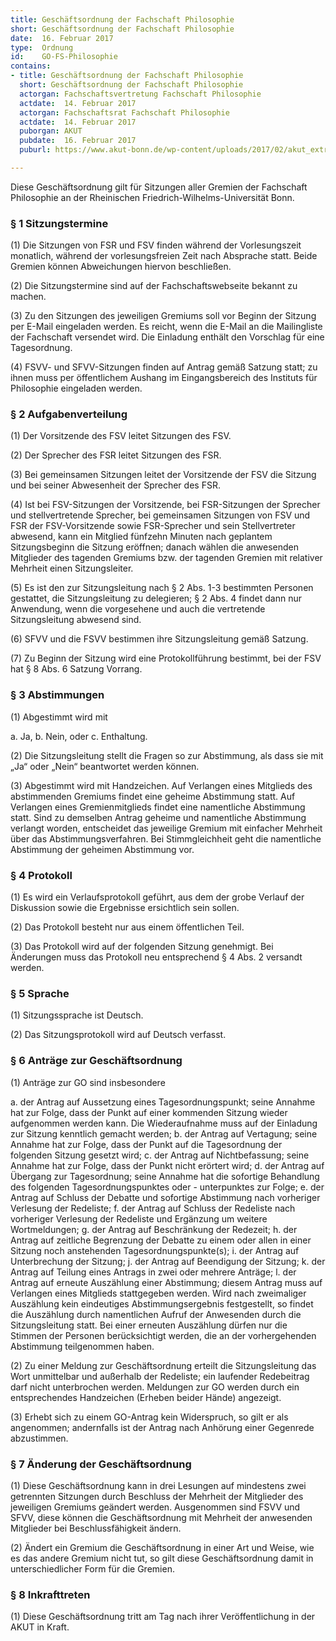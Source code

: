 ```yaml
---
title: Geschäftsordnung der Fachschaft Philosophie
short: Geschäftsordnung der Fachschaft Philosophie
date:  16. Februar 2017
type:  Ordnung
id:    GO-FS-Philosophie
contains:
- title: Geschäftsordnung der Fachschaft Philosophie
  short: Geschäftsordnung der Fachschaft Philosophie
  actorgan: Fachschaftsvertretung Fachschaft Philosophie
  actdate:  14. Februar 2017
  actorgan: Fachschaftsrat Fachschaft Philosophie
  actdate:  14. Februar 2017
  puborgan: AKUT
  pubdate:  16. Februar 2017
  puburl: https://www.akut-bonn.de/wp-content/uploads/2017/02/akut_extra_2017-6.pdf

---
```


Diese Geschäftsordnung gilt für Sitzungen aller Gremien der Fachschaft Philosophie an
der Rheinischen Friedrich-Wilhelms-Universität Bonn.


### § 1 Sitzungstermine

(1) Die Sitzungen von FSR und FSV finden während der Vorlesungszeit monatlich,
während der vorlesungsfreien Zeit nach Absprache statt. Beide Gremien können
Abweichungen hiervon beschließen.

(2) Die Sitzungstermine sind auf der Fachschaftswebseite bekannt zu machen.

(3) Zu den Sitzungen des jeweiligen Gremiums soll vor Beginn der Sitzung per E-Mail
eingeladen werden. Es reicht, wenn die E-Mail an die Mailingliste der Fachschaft
versendet wird. Die Einladung enthält den Vorschlag für eine Tagesordnung.

(4) FSVV- und SFVV-Sitzungen finden auf Antrag gemäß Satzung statt; zu ihnen
muss per öffentlichem Aushang im Eingangsbereich des Instituts für Philosophie
eingeladen werden.


### § 2 Aufgabenverteilung

(1) Der Vorsitzende des FSV leitet Sitzungen des FSV.

(2) Der Sprecher des FSR leitet Sitzungen des FSR.

(3) Bei gemeinsamen Sitzungen leitet der Vorsitzende der FSV die Sitzung und bei
seiner Abwesenheit der Sprecher des FSR.

(4) Ist bei FSV-Sitzungen der Vorsitzende, bei FSR-Sitzungen der Sprecher und
stellvertretende Sprecher, bei gemeinsamen Sitzungen von FSV und FSR der
FSV-Vorsitzende sowie FSR-Sprecher und sein Stellvertreter abwesend, kann ein
Mitglied fünfzehn Minuten nach geplantem Sitzungsbeginn die Sitzung eröffnen;
danach wählen die anwesenden Mitglieder des tagenden Gremiums bzw. der
tagenden Gremien mit relativer Mehrheit einen Sitzungsleiter.

(5) Es ist den zur Sitzungsleitung nach § 2 Abs. 1-3 bestimmten Personen gestattet,
die Sitzungsleitung zu delegieren; § 2 Abs. 4 findet dann nur Anwendung, wenn die
vorgesehene und auch die vertretende Sitzungsleitung abwesend sind.

(6) SFVV und die FSVV bestimmen ihre Sitzungsleitung gemäß Satzung.

(7) Zu Beginn der Sitzung wird eine Protokollführung bestimmt, bei der FSV hat § 8
Abs. 6 Satzung Vorrang.


### § 3 Abstimmungen

(1) Abgestimmt wird mit

a. Ja,
b. Nein, oder
c. Enthaltung.

(2) Die Sitzungsleitung stellt die Fragen so zur Abstimmung, als dass sie mit „Ja“ oder
„Nein“ beantwortet werden können.

(3) Abgestimmt wird mit Handzeichen. Auf Verlangen eines Mitglieds des
abstimmenden Gremiums findet eine geheime Abstimmung statt. Auf Verlangen
eines Gremienmitglieds findet eine namentliche Abstimmung statt. Sind zu
demselben Antrag geheime und namentliche Abstimmung verlangt worden,
entscheidet das jeweilige Gremium mit einfacher Mehrheit über das
Abstimmungsverfahren. Bei Stimmgleichheit geht die namentliche Abstimmung der
geheimen Abstimmung vor.


### § 4 Protokoll

(1) Es wird ein Verlaufsprotokoll geführt, aus dem der grobe Verlauf der Diskussion
sowie die Ergebnisse ersichtlich sein sollen.

(2) Das Protokoll besteht nur aus einem öffentlichen Teil.

(3) Das Protokoll wird auf der folgenden Sitzung genehmigt. Bei Änderungen muss
das Protokoll neu entsprechend § 4 Abs. 2 versandt werden.


### § 5 Sprache

(1) Sitzungssprache ist Deutsch.

(2) Das Sitzungsprotokoll wird auf Deutsch verfasst.


### § 6 Anträge zur Geschäftsordnung

(1) Anträge zur GO sind insbesondere

a. der Antrag auf Aussetzung eines Tagesordnungspunkt; seine Annahme hat
    zur Folge, dass der Punkt auf einer kommenden Sitzung wieder
    aufgenommen werden kann. Die Wiederaufnahme muss auf der Einladung
    zur Sitzung kenntlich gemacht werden;
b. der Antrag auf Vertagung; seine Annahme hat zur Folge, dass der Punkt auf
    die Tagesordnung der folgenden Sitzung gesetzt wird;
c. der Antrag auf Nichtbefassung; seine Annahme hat zur Folge, dass der
    Punkt nicht erörtert wird;
d. der Antrag auf Übergang zur Tagesordnung; seine Annahme hat die
    sofortige Behandlung des folgenden Tagesordnungspunktes oder -
    unterpunktes zur Folge;
e. der Antrag auf Schluss der Debatte und sofortige Abstimmung nach
    vorheriger Verlesung der Redeliste;
f. der Antrag auf Schluss der Redeliste nach vorheriger Verlesung der
    Redeliste und Ergänzung um weitere Wortmeldungen;
g. der Antrag auf Beschränkung der Redezeit;
h. der Antrag auf zeitliche Begrenzung der Debatte zu einem oder allen in einer
    Sitzung noch anstehenden Tagesordnungspunkte(s);
i. der Antrag auf Unterbrechung der Sitzung;
j. der Antrag auf Beendigung der Sitzung;
k. der Antrag auf Teilung eines Antrags in zwei oder mehrere Anträge;
l. der Antrag auf erneute Auszählung einer Abstimmung; diesem Antrag muss
    auf Verlangen eines Mitglieds stattgegeben werden. Wird nach zweimaliger
    Auszählung kein eindeutiges Abstimmungsergebnis festgestellt, so findet die
    Auszählung durch namentlichen Aufruf der Anwesenden durch die
    Sitzungsleitung statt. Bei einer erneuten Auszählung dürfen nur die Stimmen
    der Personen berücksichtigt werden, die an der vorhergehenden
    Abstimmung teilgenommen haben.

(2) Zu einer Meldung zur Geschäftsordnung erteilt die Sitzungsleitung das Wort
unmittelbar und außerhalb der Redeliste; ein laufender Redebeitrag darf nicht
unterbrochen werden. Meldungen zur GO werden durch ein entsprechendes
Handzeichen (Erheben beider Hände) angezeigt.

(3) Erhebt sich zu einem GO-Antrag kein Widerspruch, so gilt er als angenommen;
andernfalls ist der Antrag nach Anhörung einer Gegenrede abzustimmen.


### § 7 Änderung der Geschäftsordnung

(1) Diese Geschäftsordnung kann in drei Lesungen auf mindestens zwei getrennten
Sitzungen durch Beschluss der Mehrheit der Mitglieder des jeweiligen Gremiums
geändert werden. Ausgenommen sind FSVV und SFVV, diese können die
Geschäftsordnung mit Mehrheit der anwesenden Mitglieder bei Beschlussfähigkeit
ändern.

(2) Ändert ein Gremium die Geschäftsordnung in einer Art und Weise, wie es das
andere Gremium nicht tut, so gilt diese Geschäftsordnung damit in
unterschiedlicher Form für die Gremien.


### § 8 Inkrafttreten

(1) Diese Geschäftsordnung tritt am Tag nach ihrer Veröffentlichung in der AKUT in
Kraft.
